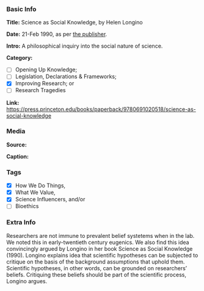 ### Basic Info

**Title:**
Science as Social Knowledge, by Helen Longino

**Date:**
21-Feb 1990, as per [the publisher](https://press.princeton.edu/books/paperback/9780691020518/science-as-social-knowledge).

**Intro:**
A philosophical inquiry into the social nature of science.

**Category:** 

- [ ] Opening Up Knowledge;
- [ ] Legislation, Declarations & Frameworks;
- [x] Improving Research; or
- [ ] Research Tragedies

**Link:**
https://press.princeton.edu/books/paperback/9780691020518/science-as-social-knowledge

### Media

**Source:** 

**Caption:** 

### Tags

- [x] How We Do Things, 
- [x] What We Value, 
- [x] Science Influencers, and/or 
- [ ] Bioethics

### Extra Info

Researchers are not immune to prevalent belief systetems when in the lab. We noted this in early-twentieth century eugenics. We also find this idea convincingly argued by Longino in her book Science as Social Knowledge (1990). Longino explains idea that scientific hypotheses can be subjected to critique on the basis of the background assumptions that uphold them. Scientific hypotheses, in other words, can be grounded on researchers’ beliefs. Critiquing these beliefs should be part of the scientific process, Longino argues.
